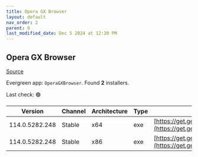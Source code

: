 ```yaml
---
title: Opera GX Browser
layout: default
nav_order: 2
parent: O
last_modified_date: Dec 5 2024 at 12:20 PM
---
```


## Opera GX Browser

[Source](https://www.opera.com/gx)

Evergreen app: `OperaGXBrowser`. Found **2** installers.

Last check: 🟢

| Version        | Channel | Architecture | Type | URI                                                                                                                                                                                                |
| -------------- | ------- | ------------ | ---- | -------------------------------------------------------------------------------------------------------------------------------------------------------------------------------------------------- |
| 114.0.5282.248 | Stable  | x64          | exe  | [https://get.geo.opera.com/pub/opera_gx/114.0.5282.248/win/Opera_GX_114.0.5282.248_Setup_x64.exe](https://get.geo.opera.com/pub/opera_gx/114.0.5282.248/win/Opera_GX_114.0.5282.248_Setup_x64.exe) |
| 114.0.5282.248 | Stable  | x86          | exe  | [https://get.geo.opera.com/pub/opera_gx/114.0.5282.248/win/Opera_GX_114.0.5282.248_Setup.exe](https://get.geo.opera.com/pub/opera_gx/114.0.5282.248/win/Opera_GX_114.0.5282.248_Setup.exe)         |
